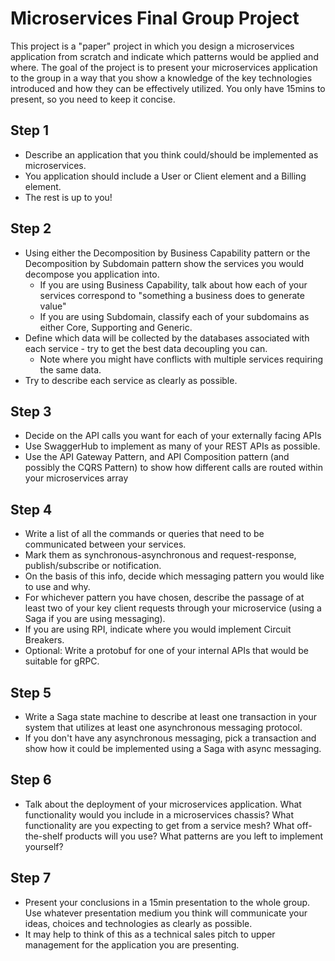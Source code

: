 # Microservices Final Group Project

This project is a "paper" project in which you design a microservices application from scratch and indicate which patterns would be applied and where. The goal of the project is to present your microservices application to the group in a way that you show a knowledge of the key technologies introduced and how they can be effectively utilized. You only have 15mins to present, so you need to keep it concise.
## Step 1  
- Describe an application that you think could/should be implemented as microservices.
- You application should include a User or Client element and a Billing element. 
- The rest is up to you!

## Step 2
- Using either the Decomposition by Business Capability pattern or the Decomposition by Subdomain pattern show the services you would decompose you application into.
    - If you are using Business Capability, talk about how each of your services correspond to "something a business does to generate value"
    - If you are using Subdomain, classify each of your subdomains as either Core, Supporting and Generic.
- Define which data will be collected by the databases associated with each service - try to get the best data decoupling you can.
    - Note where you might have conflicts with multiple services requiring the same data.
- Try to describe each service as clearly as possible. 
  
## Step 3
- Decide on the API calls you want for each of your externally facing APIs
- Use SwaggerHub to implement as many of your REST APIs as possible. 
- Use the API Gateway Pattern, and API Composition pattern (and possibly the CQRS Pattern) to show how different calls are routed within your microservices array

## Step 4
- Write a list of all the commands or queries that need to be communicated between your services.
- Mark them as synchronous-asynchronous and request-response, publish/subscribe or notification.
- On the basis of this info, decide which messaging pattern you would like to use and why.
- For whichever pattern you have chosen, describe the passage of at least two of your key client requests through your microservice (using a Saga if you are using messaging).
- If you are using RPI, indicate where you would implement Circuit Breakers.
- Optional: Write a protobuf for one of your internal APIs that would be suitable for gRPC.

## Step 5
- Write a Saga state machine to describe at least one transaction in your system that utilizes at least one asynchronous messaging protocol. 
- If you don't have any asynchronous messaging, pick a transaction and show how it could be implemented using a Saga with async messaging.

## Step 6
- Talk about the deployment of your microservices application. What functionality would you include in a microservices chassis? What functionality are you expecting to get from a service mesh? What off-the-shelf products will you use? What patterns are you left to implement yourself?

## Step 7
- Present your conclusions in a 15min presentation to the whole group. Use whatever presentation medium you think will communicate your ideas, choices and technologies as clearly as possible. 
- It may help to think of this as a technical sales pitch to upper management for the application you are presenting.
